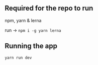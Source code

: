 ## Required for the repo to run
npm, yarn & lerna 

run -> `npm i -g yarn lerna`

## Running the app
`yarn run dev`